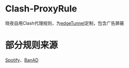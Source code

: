 # Clash-ProxyRule
晓夜自用Clash代理规则，为[edgeTunnel](https://github.com/ImLTHQ/v1ess)定制，包含广告屏蔽

# 部分规则来源
[Spotify](https://github.com/x0uid/SpotifyAdBlock)、[BanAD](https://github.com/ACL4SSR/ACL4SSR/tree/master)
